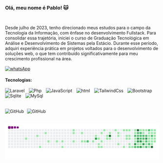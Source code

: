 ### Olá, meu nome é Pablo! 🐱
<br/>
<p>Desde julho de 2023, tenho direcionado meus estudos para o campo da Tecnologia da Informação, com ênfase no desenvolvimento Fullstack. Para consolidar essa trajetória, iniciei o curso de Graduação Tecnológica em Análise e Desenvolvimento de Sistemas pela Estácio. Durante esse período, adquiri experiência prática em projetos voltados para o desenvolvimento de soluções web, o que tem contribuído significativamente para meu crescimento profissional na área.</p>

<div>
    <a href="https://wa.me/5561992295015"><img align= "center" alt="whatsApp" src="https://img.shields.io/badge/WhatsApp-25D366?style=for-the-badge&logo=whatsapp&logoColor=white"></a>
</div>

#### Tecnologias:
<div style="display: inline_block">    
    <img alt="Laravel" width="30px" style="padding-right: 10px;" src="https://cdn.jsdelivr.net/gh/devicons/devicon@latest/icons/laravel/laravel-original.svg" />
    <img width="30px" style="padding-right: 10px;" alt="Php" src="https://cdn.jsdelivr.net/gh/devicons/devicon@latest/icons/php/php-original.svg" />
    <img width="30px" style="padding-right: 10px;" alt="JavaScript" src="https://cdn.jsdelivr.net/gh/devicons/devicon@latest/icons/javascript/javascript-original.svg" />
    <img width="30px" style="padding-right: 10px;" alt="html" src="https://cdn.jsdelivr.net/gh/devicons/devicon@latest/icons/html5/html5-original.svg" />
    <img width="30px" style="padding-right: 10px;" alt="TailwindCss" src="https://cdn.jsdelivr.net/gh/devicons/devicon@latest/icons/tailwindcss/tailwindcss-original.svg" />
    <img width="30px" style="padding-right: 10px;" alt="Bootstrap" src="https://cdn.jsdelivr.net/gh/devicons/devicon@latest/icons/bootstrap/bootstrap-original.svg" />
    <img width="30px" style="padding-right: 10px;" alt="Sqlite" src="https://cdn.jsdelivr.net/gh/devicons/devicon@latest/icons/sqlite/sqlite-original.svg" />
    <img width="30px" style="padding-right: 10px;" alt="MySql" src="https://cdn.jsdelivr.net/gh/devicons/devicon@latest/icons/azuresqldatabase/azuresqldatabase-original.svg" />

</div>
<br/>
<br/>
 <img align="left" heigth="200px" style="padding-right: 10px;" alt="GitHub" src="https://github-readme-stats.vercel.app/api?username=Pabloopk&show_icons=true&theme=transparent&_all_commits=true&locale=pt-br" />

 <img align="left" heigth="200px" style="padding-right: 10px;" alt="GitHub" src="https://github-readme-stats.vercel.app/api/top-langs/?username=Pabloopk&layout=donut-vertical&theme=transparent" />
<br/>
<br/>

![snake gif](https://github.com/Pabloopk/Pabloopk/blob/output/github-contribution-grid-snake.gif)
